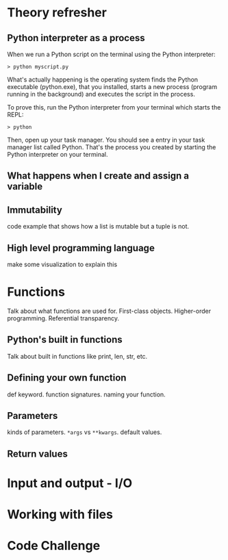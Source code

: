 # Theory refresher

## Python interpreter as a process

When we run a Python script on the terminal using the Python interpreter:

```
> python myscript.py
```

What's actually happening is the operating system finds the Python executable (python.exe), that you installed, starts a new process (program running in the background) and executes the script in the process.

To prove this, run the Python interpreter from your terminal which starts the REPL:

```
> python
```

Then, open up your task manager. You should see a entry in your task manager list called Python. That's the process you created by starting the Python interpreter on your terminal.
## What happens when I create and assign a variable



## Immutability

code example that shows how a list is mutable but a tuple is not.

## High level programming language

make some visualization to explain this
# Functions

Talk about what functions are used for. First-class objects. Higher-order programming.
Referential transparency.
## Python's built in functions

Talk about built in functions like print, len, str, etc.
## Defining your own function

def keyword. function signatures. naming your function.
## Parameters

kinds of parameters. `*args` vs `**kwargs`. default values.
## Return values
# Input and output - I/O

# Working with files

# Code Challenge
